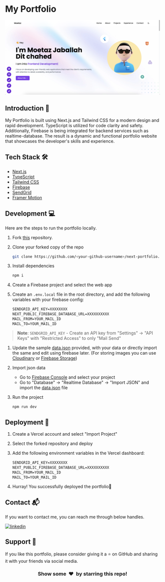 # My Portfolio 
![Preview](/1.png)

## Introduction 👋

My Portfolio is built using Next.js and Tailwind CSS for a modern design and rapid development. TypeScript is utilized for code clarity and safety. Additionally, Firebase is being integrated for backend services such as realtime-database. The result is a dynamic and functional portfolio website that showcases the developer's skills and experience.

## Tech Stack 🛠️

- [Next.js](https://nextjs.org)
- [TypeScript](https://www.typescriptlang.org)
- [Tailwind CSS](https://tailwindcss.com)
- [Firebase](https://firebase.google.com)
- [SendGrid](https://sendgrid.com)
- [Framer Motion](https://www.framer.com/motion)


## Development 💻

Here are the steps to run the portfolio locally.

1. Fork [this](https://github.com/chahedmoetaz/My-Portfolio) repository.

2. Clone your forked copy of the repo

   ```bash
   git clone https://github.com/<your-github-username>/next-portfolio.git
   ```

3. Install dependencies

   ```bash
   npm i
   ```

4. Create a Firebase project and select the web app

5. Create an `.env.local` file in the root directory, and add the following variables with your firebase config:
   ```
   SENDGRID_API_KEY=XXXXXXXX
   NEXT_PUBLIC_FIREBASE_DATABASE_URL=XXXXXXXXXX
   MAIL_FROM=YOUR_MAIL_ID
   MAIL_TO=YOUR_MAIL_ID
   ```
   <!-- write text to tell user to get sendgrid keys from dashboard and add here -->

> **Note**: `SENDGRID_API_KEY` - Create an API key from "Settings" -> "API Keys" with "Restricted Access" to only "Mail Send"

1. Update the sample [data.json](https://github.com/chahedmoetaz/My-Portfolio/blob/main/data.json) provided, with your data or directly import the same and edit using firebase later. (For storing images you can use [Cloudinary](https://cloudinary.com) or [Firebase Storage](https://firebase.google.com/docs/storage))

2. Import json data

   - Go to [Firebase Console](https://console.firebase.google.com) and select your project
   - Go to "Database" -> "Realtime Database" -> "Import JSON" and import the [data.json](https://github.com/chahedmoetaz/My-Portfolio/blob/main/data.json) file

3. Run the project

   ```bash
   npm run dev
   ```

## Deployment 🚀

1. Create a Vercel account and select "Import Project"

2. Select the forked repository and deploy

3. Add the following environment variables in the Vercel dashboard:
   ```
   SENDGRID_API_KEY=XXXXXXXX
   NEXT_PUBLIC_FIREBASE_DATABASE_URL=XXXXXXXXXX
   MAIL_FROM=YOUR_MAIL_ID
   MAIL_TO=YOUR_MAIL_ID
   ```
4. Hurray! You successfully deployed the portfolio🥳

 ## Contact 📬

If you want to contact me, you can reach me through below handles.

[![linkedin](https://img.shields.io/badge/LinkedIn-0077B5?style=for-the-badge&logo=linkedin&logoColor=white)](https://www.linkedin.com/in/moetazchahed)

## Support 🙌

If you like this portfolio, please consider giving it a ⭐ on GitHub and sharing it with your friends via social media.

<div align="center">
  <h3> Show some &nbsp;❤️&nbsp; by starring this repo! </h3>
</div>
